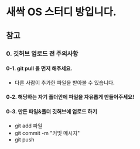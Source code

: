 # 새싹 OS 스터디 방입니다.

## 참고

### 0. 깃허브 업로드 전 주의사항
#### 0-1. git pull 을 먼저 해주세요.
  - 다른 사람이 추가한 파일을 받아볼 수 있습니다.
#### 0-2. 해당하는 자기 폴더안에 파일을 자유롭게 만들어주세요!
#### 0-3. 만든 파일&폴더 깃허브에 업로드 하기
- git add 파일
- git commit -m "커밋 메시지"
- git push

